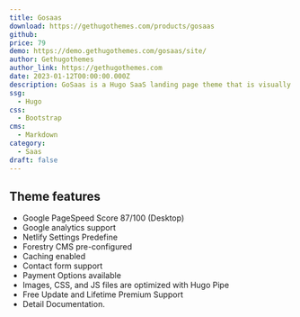 ```yaml
---
title: Gosaas
download: https://gethugothemes.com/products/gosaas
github: 
price: 79
demo: https://demo.gethugothemes.com/gosaas/site/
author: Gethugothemes
author_link: https://gethugothemes.com
date: 2023-01-12T00:00:00.000Z
description: GoSaas is a Hugo SaaS landing page theme that is visually attractive. The theme is ideal for creating a website that requires a large number of features.
ssg:
  - Hugo
css:
  - Bootstrap
cms:
  - Markdown
category:
  - Saas
draft: false
---
```


## Theme features

- Google PageSpeed Score 87/100 (Desktop)
- Google analytics  support
- Netlify Settings Predefine
- Forestry CMS pre-configured
- Caching enabled
- Contact form support
- Payment Options available
- Images, CSS, and JS files are optimized with Hugo Pipe
- Free Update and Lifetime Premium Support
- Detail Documentation.